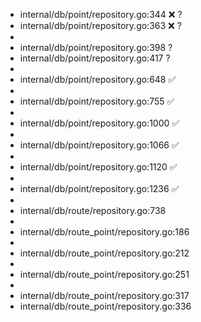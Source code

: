 - internal/db/point/repository.go:344 ❌ ?
- internal/db/point/repository.go:363 ❌ ?
-
- internal/db/point/repository.go:398 ?
- internal/db/point/repository.go:417 ?
-
- internal/db/point/repository.go:648 ✅
-
- internal/db/point/repository.go:755 ✅
-
- internal/db/point/repository.go:1000 ✅
-
- internal/db/point/repository.go:1066 ✅
-
- internal/db/point/repository.go:1120 ✅
-
- internal/db/point/repository.go:1236 ✅
-
- internal/db/route/repository.go:738
-
- internal/db/route_point/repository.go:186
-
- internal/db/route_point/repository.go:212
-
- internal/db/route_point/repository.go:251
-
- internal/db/route_point/repository.go:317
- internal/db/route_point/repository.go:336